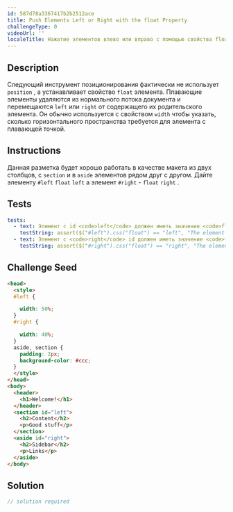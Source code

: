 ```yaml
---
id: 587d78a3367417b2b2512ace
title: Push Elements Left or Right with the float Property
challengeType: 0
videoUrl: ''
localeTitle: Нажатие элементов влево или вправо с помощью свойства float
---
```


## Description
<section id="description"> Следующий инструмент позиционирования фактически не использует <code>position</code> , а устанавливает свойство <code>float</code> элемента. Плавающие элементы удаляются из нормального потока документа и перемещаются <code>left</code> или <code>right</code> от содержащего их родительского элемента. Он обычно используется с свойством <code>width</code> чтобы указать, сколько горизонтального пространства требуется для элемента с плавающей точкой. </section>

## Instructions
<section id="instructions"> Данная разметка будет хорошо работать в качестве макета из двух столбцов, с <code>section</code> и в <code>aside</code> элементов рядом друг с другом. Дайте элементу <code>#left</code> <code>float</code> <code>left</code> а элемент <code>#right</code> - <code>float</code> <code>right</code> . </section>

## Tests
<section id='tests'>

```yml
tests:
  - text: Элемент с id <code>left</code> должен иметь значение <code>float</code> <code>left</code>.
    testString: assert($("#left").css("float") == "left", "The element with id <code>left</code> should have a <code>float</code> value of <code>left</code>.");
  - text: Элемент с <code>right</code> id должен иметь значение <code>float</code> <code>right</code>.
    testString: assert($("#right").css("float") == "right", "The element with id <code>right</code> should have a <code>float</code> value of <code>right</code>.");

```

</section>

## Challenge Seed
<section id='challengeSeed'>

<div id='html-seed'>

```html
<head>
  <style>
  #left {

    width: 50%;
  }
  #right {

    width: 40%;
  }
  aside, section {
    padding: 2px;
    background-color: #ccc;
  }
  </style>
</head>
<body>
  <header>
    <h1>Welcome!</h1>
  </header>
  <section id="left">
    <h2>Content</h2>
    <p>Good stuff</p>
  </section>
  <aside id="right">
    <h2>Sidebar</h2>
    <p>Links</p>
  </aside>
</body>

```

</div>



</section>

## Solution
<section id='solution'>

```js
// solution required
```
</section>

